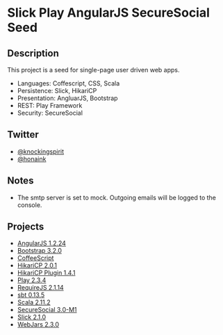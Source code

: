 # Slick Play AngularJS SecureSocial Seed

## Description

This project is a seed for single-page user driven web apps.

- Languages: Coffescript, CSS, Scala
- Persistence: Slick, HikariCP
- Presentation: AngluarJS, Bootstrap
- REST: Play Framework
- Security: SecureSocial

## Twitter

- [@knockingspirit](http://twitter.com/knockingspirit)
- [@honaink](https://twitter.com/honaink)

## Notes

- The smtp server is set to mock. Outgoing emails will be logged to the console.

## Projects

- [AngularJS 1.2.24](http://angularjs.org)
- [Bootstrap 3.2.0](http://getbootstrap.com)
- [CoffeeScript](http://coffeescript.org)
- [HikariCP 2.0.1](https://github.com/brettwooldridge/HikariCP)
- [HikariCP Plugin 1.4.1](http://edulify.github.io/play-hikaricp.edulify.com/)
- [Play 2.3.4](http://www.playframework.com)
- [RequireJS 2.1.14](http://requirejs.org)
- [sbt 0.13.5](http://www.scala-sbt.org)
- [Scala 2.11.2](http://www.scala-lang.org)
- [SecureSocial 3.0-M1](https://github.com/jaliss/securesocial)
- [Slick 2.1.0](http://slick.typesafe.com)
- [WebJars 2.3.0](http://www.webjars.org)
